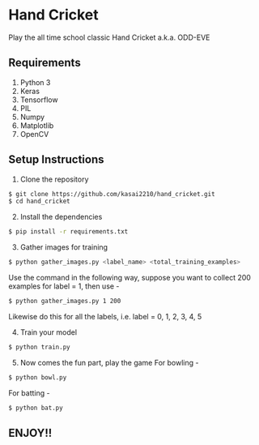 # Hand Cricket
Play the all time school classic Hand Cricket a.k.a. ODD-EVE

## Requirements
1) Python 3
2) Keras 
3) Tensorflow
4) PIL
5) Numpy
6) Matplotlib
7) OpenCV

## Setup Instructions
1) Clone the repository
```bash
$ git clone https://github.com/kasai2210/hand_cricket.git
$ cd hand_cricket
```
2) Install the dependencies
```bash
$ pip install -r requirements.txt
```
3) Gather images for training
```bash
$ python gather_images.py <label_name> <total_training_examples>
```
Use the command in the following way, suppose you want to collect 200 examples for label = 1, then use - 
```bash
$ python gather_images.py 1 200
```
Likewise do this for all the labels, i.e. label = 0, 1, 2, 3, 4, 5

4) Train your model
```bash
$ python train.py
```
5) Now comes the fun part, play the game 
For bowling - 
```bash
$ python bowl.py
```
For batting - 
```bash
$ python bat.py
```

## ENJOY!!
